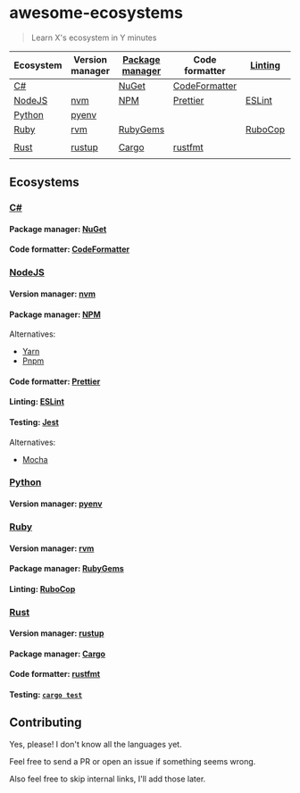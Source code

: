 # awesome-ecosystems

> Learn X's ecosystem in Y minutes

<!-- ecosystems sorted by name -->
<!-- tools sorted by the order they're usually encountered in in development process -->

| Ecosystem | Version manager | [Package manager] | Code formatter  | [Linting] | [Testing]      |
| --------- | --------------- | ----------------- | --------------- | --------- | -------------- |
| [C#]      |                 | [NuGet]           | [CodeFormatter] |           |                |
| [NodeJS]  | [nvm]           | [NPM]             | [Prettier]      | [ESLint]  | [Jest]         |
| [Python]  | [pyenv]         |                   |                 |           |                |
| [Ruby]    | [rvm]           | [RubyGems]        |                 | [RuboCop] |                |
| [Rust]    | [rustup]        | [Cargo]           | [rustfmt]       |           | [`cargo test`] |

<!-- see also https://en.wikipedia.org/wiki/Programming_tool -->

<!-- [Version manager]: is there an article that explains what a version manager is and why they're useful? -->
[Package manager]: https://en.wikipedia.org/wiki/Package_manager
<!-- [Code formatter]: is there an article specifically about tools that automatically rewrite source code? -->
[Linting]: https://en.wikipedia.org/wiki/Lint_(software)
[Testing]: https://en.wikipedia.org/wiki/Test_automation

## Ecosystems


### [C#](https://docs.microsoft.com/en-us/dotnet/csharp/)
[C#]: #c

#### Package manager: [NuGet](https://www.nuget.org/)
[NuGet]: #package-manager-nuget

#### Code formatter: [CodeFormatter](https://github.com/dotnet/codeformatter)
[CodeFormatter]: #code-formatter-codeformatter


### [NodeJS](https://nodejs.org/en/)
[NodeJS]: #nodejs

#### Version manager: [nvm](https://github.com/nvm-sh/nvm)
[nvm]: #version-manager-nvm

#### Package manager: [NPM](https://www.npmjs.com/)
[NPM]: #package-manager-npm

Alternatives:
 - [Yarn](https://yarnpkg.com/)
 - [Pnpm](https://pnpm.js.org/)

#### Code formatter: [Prettier](https://prettier.io)
[Prettier]: #code-formatter-prettier

#### Linting: [ESLint](https://eslint.org/)
[ESLint]: #linting-eslint

#### Testing: [Jest](https://jestjs.io/)
[Jest]: #testing-jest

Alternatives:
 - [Mocha](https://mochajs.org/)


### [Python](https://www.python.org/)
[Python]: #python

#### Version manager: [pyenv](https://github.com/pyenv/pyenv)
[pyenv]: version-manager-pyenv


### [Ruby](https://www.ruby-lang.org/en/)
[Ruby]: #ruby

#### Version manager: [rvm](https://rvm.io/)
[rvm]: #version-manager-rvm

#### Package manager: [RubyGems](https://rubygems.org/)
[RubyGems]: #package-manager-rubygems

#### Linting: [RuboCop](https://rubocop.org/)
[RuboCop]: #linting-rubocop


### [Rust](https://www.rust-lang.org/)
[Rust]: #rust

#### Version manager: [rustup](https://rustup.rs/)
[rustup]: #version-manager-rustup

#### Package manager: [Cargo](https://doc.rust-lang.org/stable/cargo/)
[Cargo]: #package-manager-cargo

#### Code formatter: [rustfmt](https://github.com/rust-lang/rustfmt)
[rustfmt]: #code-formatter-rustfmt

#### Testing: [`cargo test`](https://doc.rust-lang.org/cargo/guide/tests.html)
[`cargo test`]: #testing-cargo-test


## Contributing

Yes, please! I don't know all the languages yet.

Feel free to send a PR or open an issue if something seems wrong.

Also feel free to skip internal links, I'll add those later.
